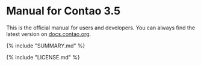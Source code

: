 # Manual for Contao 3.5

This is the official manual for users and developers. You can always find 
the latest version on [docs.contao.org](https://docs.contao.org/).


{% include "SUMMARY.md" %}

{% include "LICENSE.md" %}
